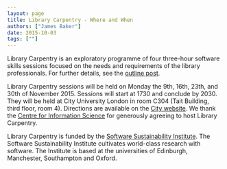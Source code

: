 ```yaml
---
layout: page
title: Library Carpentry - Where and When
authors: ["James Baker"]
date: 2015-10-03
tags: [""]
---
```


Library Carpentry is an exploratory programme of four three-hour software skills sessions focused on the needs and requirements of the library professionals. For further details, see the [outline post](http://librarycarpentry.github.io/outline/).

Library Carpentry sessions will be held on Monday the 9th, 16th, 23th, and 30th of November 2015. Sessions will start at 1730 and conclude by 2030. They will be held at City University London in room C304 (Tait Building, third floor, room 4). Directions are available on the [City website](http://www.city.ac.uk/visit#9605=1). We thank the [Centre for Information Science](https://www.city.ac.uk/department-library-information-science/centre-for-information-science) for generously agreeing to host Library Carpentry.

Library Carpentry is funded by the [Software Sustainability Institute](http://software.ac.uk/). The Software Sustainability Institute cultivates world-class research with software. The Institute is based at the universities of Edinburgh, Manchester, Southampton and Oxford.
